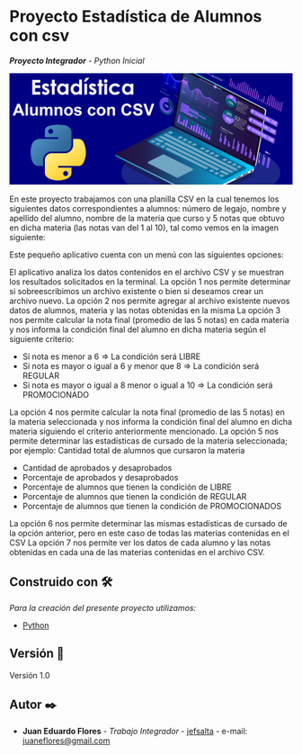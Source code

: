 # Proyecto Estadística de Alumnos con csv
**_Proyecto Integrador_** - _Python Inicial_

![estadísticas](/images/estadisticas.png)


En este proyecto trabajamos con una planilla CSV en la cual tenemos los siguientes datos correspondientes a alumnos: número de legajo, nombre y apellido del alumno, nombre de la materia que curso y 5 notas que obtuvo en dicha materia (las notas van del 1 al 10), tal como vemos en la imagen siguiente:
 
Este pequeño aplicativo cuenta con un menú con las siguientes opciones:
 
El aplicativo analiza los datos contenidos en el archivo CSV y se muestran los resultados solicitados en la terminal.
La opción 1 nos permite determinar si sobreescribimos un archivo existente o bien si deseamos crear un archivo nuevo.
La opción 2 nos permite agregar al archivo existente nuevos datos de alumnos, materia y las notas obtenidas en la misma
La opción 3 nos permite calcular la nota final (promedio de las 5 notas) en cada materia y nos informa la condición final del alumno en dicha materia según el siguiente criterio:
-	Si nota es menor a 6 => La condición será LIBRE
-	Si nota es mayor o igual a 6 y menor que 8 => La condición será REGULAR
-	Si nota es mayor o igual a 8 menor o igual a 10 => La condición será PROMOCIONADO

La opción 4 nos permite calcular la nota final (promedio de las 5 notas) en la materia seleccionada y nos informa la condición final del alumno en dicha materia siguiendo el criterio anteriormente mencionado.
La opción 5 nos permite determinar las estadísticas de cursado de la materia seleccionada; por ejemplo:
	Cantidad total de alumnos que cursaron la materia
*	Cantidad de aprobados y desaprobados
*	Porcentaje de aprobados y desaprobados
*	Porcentaje de alumnos que tienen la condición de LIBRE
*	Porcentaje de alumnos que tienen la condición de REGULAR
*	Porcentaje de alumnos que tienen la condición de PROMOCIONADOS

La opción 6 nos permite determinar las mismas estadísticas de cursado de la opción anterior, pero en este caso de todas las materias contenidas en el CSV
La opción 7 nos permite ver los datos de cada alumno y las notas obtenidas en cada una de las materias contenidas en el archivo CSV.


## Construido con 🛠️

_Para la creación del presente proyecto utilizamos:_

* [Python](https://www.python.org)


## Versión 📌

Versión 1.0

## Autor ✒️

* **Juan Eduardo Flores** - *Trabajo Integrador* - [jefsalta](https://github.com/jefsalta) - e-mail: juaneflores@gmail.com




